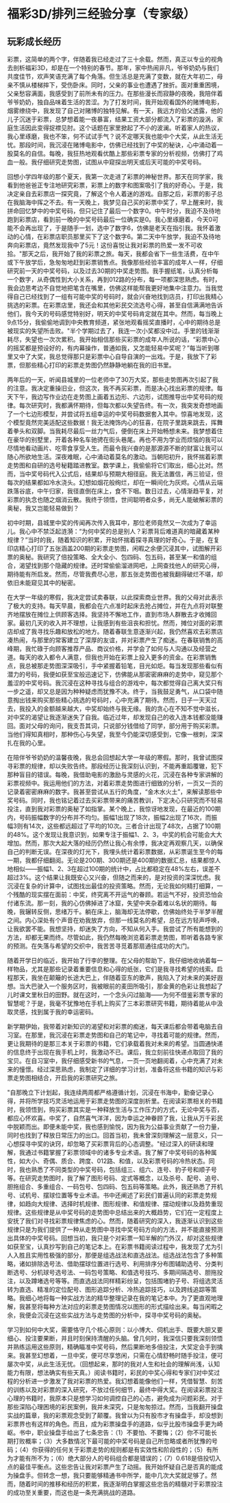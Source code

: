 # 福彩3D/排列三经验分享（专家级）
## 玩彩成长经历
彩票，这简单的两个字，伴随着我已经走过了三十余载。然而，真正以专业的视角去剖析福彩3D，却是在一个特别的春节。那年，家中热闹非凡，爷爷奶奶与我们共度佳节，欢声笑语充满了每个角落。但生活总是充满了变数，就在大年初二，母亲不慎从楼梯摔下，受伤卧床。同时，父亲的事业也遭遇了挫折。面对重重困境，父亲愁容满面，我感受到了前所未有的压力。在那些漫长而寂静的夜晚，我陪伴着爷爷奶奶，独自品味着生活的苦涩。为了打发时间，我开始观看国外的赌博电影，烟雾缭绕中，我发现了自己对赌博的独特见解。有一天，我远方的伯父透露，他的儿子沉迷于彩票，总梦想着能一夜暴富，结果工资大部分都流入了彩票的漩涡，家庭生活因此变得捉襟见肘。这个话题在家里掀起了不小的波澜。听着家人的热议，我心里琢磨，我也不笨，何不试试手气？说不定哪天我也能中个大奖，从此生活无忧。那段时间，我沉浸在赌博电影中，仿佛已经找到了中奖的秘诀，心中涌动着一股莫名的自信。每晚，我狂热地观看优酷上那些彩票专家的分析视频，仿佛打了鸡血一般。我仔细研究走势图，试图从中窥探出明天或后天可能的中奖号码。

回想小学四年级的那个夏天，我第一次走进了彩票的神秘世界。那天在同学家，我看到他爸爸正专注地研究彩票，彩票上的数字和图案吸引了我的好奇心。于是，我决定亲自去彩票店一探究竟，了解这个令人着迷的游戏。自那之后，彩票的影子总在我脑海中挥之不去。有一天晚上，我梦见自己买的彩票中奖了，早上醒来时，我拼命回忆梦中的中奖号码，但只记住了最后一个数字0。中午时分，我迫不及待地跑到彩票店，看到前一晚的中奖号码最后一位确实是0。我心里琢磨着，今天0可能不会再出现了，于是随手一划，选中了数字6，仿佛是老天在指引我。我怀着激动的心情，在彩票店职员那里买下了这个数字6。第二天中午放学，我迫不及待地奔向彩票店，竟然发现我中了5元！这份喜悦让我对彩票的热爱一发不可收拾。"那天之后，我开始了我的彩票之旅。每天，我都会省下一些生活费，在中午或下午放学后，急匆匆地赶到彩票销售点。我像那些经验丰富的成年人一样，仔细研究前一天的中奖号码，以及过去30期的中奖走势图。我手握纸笔，认真分析每一个数字，从奇偶性到大小关系，再到012路的分布，每一项都深思熟虑。有时，我会边思考边不自觉地把笔含在嘴里，仿佛这样能帮我更好地集中注意力。当我觉得自己已经找到了一组有可能中奖的号码时，就会兴奋地找到店员，打印出我精心挑选的彩票。在彩票店里，我还会和其他彩民交流选号心得，甚至自信满满地告诉他们，我今天的号码感觉特别好，明天的中奖号码肯定就在其中。然而，每当晚上9点15分，我偷偷地调到中央教育频道，紧张地观看摇奖直播时，心中的期待总是被现实的失望所击败。"半个学期过去了，我连一次小奖都没中过。手里的钱渐渐耗尽，失望也一次次累积。我开始相信那些买彩票的成年人所说的话，“彩票中心的摇奖都是预设好的，有内幕操作，普通如我，又怎能轻易中奖呢？”每当听到哪里又中了大奖，我总觉得那只是彩票中心自导自演的一出戏。于是，我放下了彩票，但那些精心打印的彩票走势图仍然静静地躺在我的旧书里。

两年后的一天，听闻县城里的一位老师中了30万大奖，那些走势图再次引起了我的注意。我决定重操旧业，但这次，我不再买彩票，而是决心找出彩票的规律。每天下午，我边写作业边在走势图上画着五边形、六边形，试图推导出中奖号码的规律。每次研究时，我都满怀期待，但每次都以失望告终。有一次，我突发奇想地画了一个七边形模型，并尝试将五组幸运的中奖号码数据套入其中。惊喜地发现，这个模型竟然完美适配这些数据！我无法掩饰内心的狂喜，在院子里跳来跳去，挥舞着拳头和双脚。当我耗尽最后一丝力气后，便倒在床上开始畅想未来。我梦想着住在豪华的别墅里，开着各种名车驰骋在街头巷尾。再也不用为学业而烦恼的我可以尽情地看动画片、吃零食享受人生。而最令我兴奋的是那源源不断的财富让我可以随心所欲地生活。深夜难眠，心中涌动着莫名的激动。当朝阳初升，我怀揣着彩票走势图和自研的选号秘籍踏进教室。数学课上，我偷偷将它们取出，细心比对。然而，当中奖号码代入公式后，结果却与预期大相径庭。我无法置信，再三验证，但每次的结果都如冷水浇头。幻想如烟花般绚烂，却在一瞬间化为灰烬。心情从云端跌落谷底，中午归家，我径直倒在床上，食不下咽。数日过去，心情渐趋平复，对彩票的执念也随之烟消云散。我终于领悟，世间聪明者众多，尚无人能破解彩票的奥秘，我又岂能轻易做到？

初中时期，县城里中奖的传闻再次传入我耳中，那位老师竟然又一次成为了幸运儿。我心中不禁泛起涟漪：“为何中奖的总是别人？彩票背后难道真的暗藏着某种规律？”当时的我，随着知识的积累，开始怀揣着探寻真理的好奇心。于是，在复印店精心打印了五张涵盖200期的彩票走势图，闲暇之余便沉浸其中，试图解开彩票的奥秘。我研究了倍投策略、全大全小、包四码、包五码，甚至某一和值的组合，渴望找到那个隐藏的规律。还时常偷偷溜进网吧，上网查找他人的研究心得，期待能有所启发。然而，尽管我费尽心思，那五张走势图也被我翻得破烂不堪，却依旧未能窥见其中的秘密。

在大学一年级的寒假，我决定尝试卖春联，以此探索商业世界。我的父母对此表示了极大的支持。每天早晨，我都会在六点准时起床去抢占摊位，并在九点将对联整齐地摆放在摊位上供顾客选择。我坚持不懈地工作，直到市场人群散去才收摊回家。最初几天的收入并不理想，让我感到有些沮丧和担忧。然而，摊位对面的彩票店却成了我寻找乐趣和放松的地方。随着春联生意逐渐兴起，我仍然喜欢去彩票店凑热闹，与那里的常客建立了深厚的友谊，并对彩票产生了痴迷。在春联销售的高峰期，我忙碌于向顾客推荐产品、商议价格，并学会了如何与人沟通以及经营之道。每天的收入都令人满意，但我也开始在彩票上投入更多的资金。在彩票销售点，我总被那走势图深深吸引，手中紧握着铅笔，目光如炬。每当发现那些看似有潜力的号码，我便如获至宝般迅速记下，仿佛能从那密密麻麻的走势中，窥见那个羞涩的中奖号码。我沉浸在这种寻找与组合的游戏中，每次都觉得自己离大奖只有一步之遥，却又总是因为种种疑虑而犹豫不决。终于，当我鼓足勇气，从口袋中随意掏出钱来购买那些精心挑选的号码时，心中充满了期待。然而，日子一天天过去，我投入的金额越来越大，中奖却始终与我无缘。我的贪心在不知不觉中滋长，对中奖的渴望让我逐渐迷失了自我。临近过年，却发现自己的收入连本钱都没能赚回。面对父母的询问，我支吾其词，只说部分钱借给了同学，部分用于购买彩票。当他们得知真相时，那种伤心与失望，我至今仍能深切感受到，它像一根刺，深深扎在我的心里。

在陪伴爷爷奶奶的温馨夜晚，我总会回想起大学一年级的寒假。那时，我曾试图探寻彩票的规律，却以失败告终。那段经历让我深刻认识到，不能再重蹈覆辙，犯下那种盲目的错误。每晚，我借助电影的激励与灵感的火花，沉浸在各种专家讲解的彩票视频中。我运用他们的方法，对着彩票走势图进行细致的分析，一页又一页的记录着密密麻麻的数字。我甚至尝试从五行的角度，“金木水火土”，来解读那些中奖号码。同时，我也铭记着过去买彩票带来的痛苦教训，下定决心只研究而不轻易投注，直到我对彩票的奥秘了如指掌。某个晚上，我惊讶地发现，在最近的100期内，号码振幅数字的分布并不均匀。振幅1出现了18次，振幅2出现了16次，而振幅3则有14次，这些都远超过了平均的10次。三者合计出现了48次，占据了100期的48%。这个发现让我意识到，如果专注于振幅1、2、3，中奖的机会可能会大大增加。然而，那次大起大落的经历仍然让我心有余悸，我决定再观察几天，以确保自己的判断无误。在深夜的灯光下，我埋头统计着彩票数据，从彩票诞生至今的每一期，我都仔细翻阅。无论是200期、300期还是400期的数据汇总，结果都惊人地相似——振幅1、2、3在超过100期的统计中，占比都稳定在48%左右，误差不超过3%。这个结果让我既安心又兴奋，但随之而来的，是对投资的深深忧虑。我沉浸在复杂的计算中，试图找出最佳的投资策略。然而，无论我如何精打细算，一个残酷的现实摆在面前：中奖，终究离不开运气的眷顾。若运气不好，投资恐怕会付诸东流。那一刻，我的心仿佛掉进了冰窟，失望中夹杂着难以名状的期待。每晚，我辗转反侧，思绪万千。躺在床上，脑海却无法停歇，仿佛始终处于半梦半醒之间。内心深处有个声音在劝我放弃，但那一线莫名的希望，总在远方轻声呼唤，让我欲罢不能。我想坚持，却迷失了方向，不知从何入手。我尝试了所有能想到的方法，却都无果而终。尽管如此，我仍然每晚浏览着彩票走势图，聆听着各路专家的预测。在失落与希望的交织中，我苦苦寻觅着那扇通往成功的大门。

随着开学日的临近，我开始了行李的整理。在父母的帮助下，我仔细地收纳着每一样物品，尤其是那些记录着重要信息和心得的纸张，它们是我寻找希望的线索。启程那天，我坐在颠簸的长途大巴上，伴随着亚东的歌声，我陷入了对未来的美好遐想。当大巴驶入一个服务区时，我被眼前的麦田所吸引，那金黄的色彩让我想起了儿时课文里秋日的田野。就在这时，一个念头闪过脑海——为何不借鉴彩票专家的智慧呢？于是，我毫不犹豫地在手机上购买了三本彩票研究书籍，期待着能从中汲取灵感，找到属于我的幸运密码。

新学期伊始，我带着对新知识的渴望和对彩票的痴迷，每天课后都会带着电脑去自习室。在那里，我沉浸在彩票走势图和自己的笔记中，寻找着可能的规律。然而，更让我期待的是那三本关于彩票的书籍，它们承载着我对未来的希望。当圆通快递的信息终于出现在我手机上时，我激动不已。课后，我立刻前往快递点取回了我的宝贝。在自习室中，我仔细感受新书的气息，一页一页地翻阅着，心中充满了对未来的憧憬。经过深思熟虑，我制定了详细的学习计划，准备将这些书籍的知识与彩票走势图相结合，开启我的彩票研究之旅。

"自那晚立下计划起，我连续两周都严格遵循计划，沉浸在书海中，勤奋记录心得，并将所学技巧灵活地运用于彩票走势图的深度剖析里。在阅读彩票相关的书籍时，我领悟到，购买彩票其实是一种释放生活与工作压力的方式，无论中奖与否，都应心怀欢喜。中奖了，自然喜气洋洋，因为幸运之神眷顾了我，让我从万千彩民中脱颖而出。即便未能中奖，我也感到愉悦，因为我为公益事业贡献了一份力量，同时也找到了释放日常压力的出口。回首当初，我未曾深刻理解这一层意义，只一心想探寻中奖的诀窍，却忽略了买彩票背后的心态调整。"经过深入的研读和理解，我通过书籍掌握了彩票领域中的诸多专业术语。我了解了中奖号码的各种属性，如大小、奇偶、质合、跨度、012路、和值，以及彩票号码的冷热状态。同时，我也熟悉了不同类型的中奖号码，包括组三、组六、连号、豹子号和顺子号等。在研究走势图时，我了解了图形号码、定式等概念，以及杀号、配号、追号、胆拖组合、多重组合、一码包号、包四码、包五码等策略。此外，我还熟悉了开机号、试机号、摆球位置等专业术语。书中还阐述了彩民们普遍认同的彩票走势规律，如趋向大规律、选择时机规律、图形规律、和值规律、摆动规律以及趋势重现规律。这些规律是从中奖号码的走势图中总结出来的大概趋势，它们在一定程度上安抚了我们对寻找彩票规律焦虑的心。然而，随着研究的深入，我逐渐认识到这些规律只是为我们提供了一种从走势图中寻找中奖号码方向的方法，并不能直接预测出具体的中奖号码。回想当初，我只是个对彩票一知半解的门外汉，却对这些规律如获至宝，认真抄写到自己的笔记本上。在彩票书籍阅读过程中，我发现了尤为引人入胜且实用性极强的部分，那便是组选战法和直选战法。组选战法包含了多种策略，诸如排除选号法、借助摆球位置进行选号、利用排序分布图辅助选号、分类判断选号、分机球号选号法、一码包号策略、和值选号技巧、多期间隔选号、胆拖投注，以及蹲堵选号等等。而直选战法同样精彩纷呈，包括围堵豹子号、将组选灵活转为直选、精准的定位配号、图形追踪分析、冷热追踪技巧，以及跨线追踪等策略。我细心地将每一种实战方法的精华整理记录在我的笔记本中。为了更直观地理解，我甚至将每种方法对应的彩票走势图情况以图形的形式描绘出来。每当闲暇之余，我便会沉浸在这些实战方法与走势图的分析中，探寻中奖号码的奥秘。

学习到如何中大奖，需要恪守几个核心原则：以小博大、伺机出手、既要大胆又要细心、投注要果断，并且时刻保持清醒的头脑。曾几何时，我深信只要我深刻领悟并熟练运用这些原则，精确瞄准中奖号码，然后果断地多倍投注，大奖定会手到擒来。我甚至幻想着，一旦中奖，便可尽享悠闲，只需在心情舒畅时随手投注，便可屡次中奖，从此生活无忧。（回想起来，那时的我对人生和社会的理解尚浅，认知能力有限，想法确实有些天真。）阅读书籍时，彩民的中奖心得和专家们对中奖过程的分析进一步激发了我对彩票的热爱。我幻想着能像他们一样，凭借智慧、刻苦的训练以及对彩票的深入研究，不放过任何细节，最终中得大奖。在阅读彩票投注心理的书籍时，我原本只是想学习如何调控自己的心态，避免成为问题彩民。对于那些深陷心理困境的彩民案例，我并未深究，只是匆匆掠过。然而，当我翻开操盘实战的篇章，我的彩票观念受到了颠覆。我曾以为只有股市才有操盘手，却没想到彩票界也有这样的角色。而且，成为彩票操盘手的道路，似乎比股市操盘手更为崎岖。书中，职业操盘手给出了七条忠告：（1）不要怕、不要悔；（2）你不可能长期打败概率；（3）大多数情况下最可能的中奖号码是自己所忽略或者所犹豫的号码；（4）你获得的任何关于彩票走势的规则都是有实效性和阶段性的；（5）有所为才能有所不为；（6）绝大部分人的号码组合都是错误的；（7）0.618是倍投切入点的最佳平衡点。这些忠告让我对彩票产生了动摇。我开始怀疑自己是否真的能成为操盘手。但转念一想，我只要能够精通书中所学，能中几次大奖就足够了。然而，随着时间的推移和经历的积累，我逐渐明白掌握这些忠告的精髓对于彩票投注的成功至关重要，而这也是一条充满挑战的道路。

